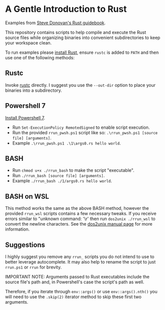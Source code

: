 # A Gentle Introduction to Rust
Examples from [Steve Donovan's Rust guidebook](https://stevedonovan.github.io/rust-gentle-intro/).

This repository contains scripts to help compile and execute the Rust source files
while organizing binaries into convenient subdirectories to keep your workspace clean.

To run examples please [install Rust](https://www.rust-lang.org/tools/install), ensure `rustc`
is added to `PATH` and then use one of the following methods:

## Rustc
Invoke [rustc](https://www.rust-lang.org/tools/install) directly. I suggest you use the `--out-dir` option to place your binaries into a subdirectory.

## Powershell 7
[Install Powershell 7](https://docs.microsoft.com/en-us/powershell/scripting/install/installing-powershell?view=powershell-7.1).
- Run `Set-ExecutionPolicy RemotedSigned` to enable script execution.
- Run the provided `rrun_pwsh.ps1` script like so: `.\rrun_pwsh.ps1 [source file] [arguments]`.
- Example `.\rrun_pwsh.ps1 .\1\args0.rs hello world`.

## BASH
- Run `chmod u+x ./rrun_bash` to make the script "executable".
- Run `./rrun_bash [source file] [arguments]`.
- Example `./rrun_bash ./1/args0.rs hello world`.

## BASH on WSL
This method works the same as the above BASH method, however the provided `rrun_wsl`
scripts contains a few necessary tweaks. If you receive errors similar to "unknown command: '\r'
then run `dos2unix ./rrun_wsl` to convert the newline characters. See the
[dos2unix manual page](https://linux.die.net/man/1/dos2unix) for more information.

## Suggestions

I highly suggest you remove any `rrun_` scripts you do not intend to use to better
leverage autocomplete. It may also help to rename the script to just `rrun.ps1` or
`rrun` for brevity.

IMPORTANT NOTE:
Arguments passed to Rust executables include the source file's path
and, in Powershell's case the script's path as well.

Therefore, if you iterate
through `env::args()` or use `env::args().nth()` you will need to use
the `.skip(2)` iterator method to skip these first two arguments.
